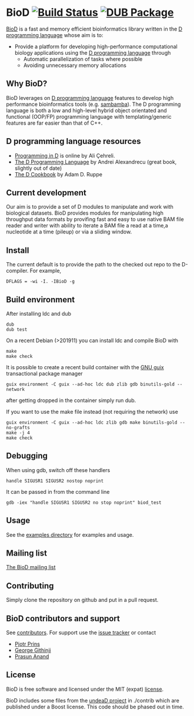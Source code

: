 # BioD [![Build Status](https://travis-ci.org/biod/BioD.svg?branch=master)](https://travis-ci.org/biod/BioD) [![DUB Package](https://img.shields.io/badge/dub-v0.1.0-red.svg)](https://code.dlang.org/packages/biod)

[BioD](https://github.com/biod/BioD) is a fast and memory efficient bioinformatics library written in the [D programming language](http://www.dlang.org)
whose aim is to:

* Provide a platform for developing high-performance computational biology applications using the [D programming language](http://www.dlang.org) through
  - Automatic parallelization of tasks where possible
  - Avoiding unnecessary memory allocations

## Why BioD?

BioD leverages on [D programming language](http://www.dlang.org)
features to develop high performance bioinformatics tools
(e.g. [sambamba](https://github.com/biod/sambamba)). The D programming
language is both a low and high-level hybrid object orientated and
functional (OOP/FP) programming language with templating/generic
features are far easier than that of C++.

## D programming language resources

* [Programming in D](http://ddili.org/ders/d.en/index.html) is online by Ali Çehreli.
* [The D Programming Language](https://www.amazon.com/D-Programming-Language-Andrei-Alexandrescu/dp/0321635361) by Andrei Alexandrecu (great book, slightly out of date)
* [The D Cookbook](https://www.amazon.com/D-Cookbook-Adam-D-Ruppe/dp/1783287217) by Adam D. Ruppe

## Current development

Our aim is to provide a set of D modules to manipulate and work with
biological datasets.  BioD provides modules for manipulating high
throughput data formats by provifing fast and easy to use native BAM
file reader and writer with ability to iterate a BAM file a read at a
time,a nucleotide at a time (pileup) or via a sliding window.


## Install

The current default is to provide the path to the checked out repo to
the D-compiler. For example,

    DFLAGS = -wi -I. -IBioD -g

## Build environment

After installing ldc and dub

    dub
    dub test

On a recent Debian (>201911) you can install ldc and compile BioD with

    make
    make check

It is possible to create a recent build container with the
[GNU guix](https://www.gnu.org/software/guix/) transactional package
manager

    guix environment -C guix --ad-hoc ldc dub zlib gdb binutils-gold --network

after getting dropped in the container simply run dub.

If you want to use the make file instead (not requiring the network) use

    guix environment -C guix --ad-hoc ldc zlib gdb make binutils-gold --no-grafts
    make -j 4
    make check

## Debugging

When using gdb, switch off these handlers

`handle SIGUSR1 SIGUSR2 nostop noprint`

It can be passed in from the command line

`gdb -iex "handle SIGUSR1 SIGUSR2 no stop noprint" biod_test`

## Usage

See the [examples directory](examples)
for examples and usage.

## Mailing list

[The BioD mailing list](https://groups.google.com/forum/#!forum/dlang_biod)

## Contributing

Simply clone the repository on github and put in a pull request.

## BioD contributors and support

See
[contributors](https://github.com/biod/BioD/graphs/contributors). For
support use the [issue tracker](https://github.com/biod/BioD/issues) or contact

* [Pjotr Prins](https://github.com/pjotrp)
* [George Githinji](https://github.com/George-Githinji)
* [Prasun Anand](https://github.com/prasunanand)

## License

BioD is free software and licensed under the MIT (expat) [license](./LICENSE).

BioD includes some files from the
[undeaD project](https://github.com/dlang/undeaD) in ./contrib which
are published under a Boost license. This code should be phased out in time.

